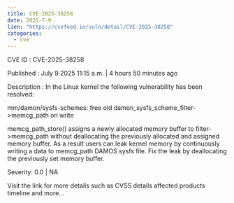 ```yaml
--- 
title: CVE-2025-38258
date: 2025-7-9
lien: "https://cvefeed.io/vuln/detail/CVE-2025-38258"
categories:
  - cve
---
```


CVE ID : CVE-2025-38258

Published :  July 9
2025
11:15 a.m. | 4 hours
50 minutes ago

Description : In the Linux kernel
the following vulnerability has been resolved:

mm/damon/sysfs-schemes: free old damon_sysfs_scheme_filter->memcg_path on write

memcg_path_store() assigns a newly allocated memory buffer to
filter->memcg_path
without deallocating the previously allocated and
assigned memory buffer.  As a result
users can leak kernel memory by
continuously writing a data to memcg_path DAMOS sysfs file.  Fix the leak
by deallocating the previously set memory buffer.

Severity: 0.0 | NA

Visit the link for more details
such as CVSS details
affected products
timeline
and more...
